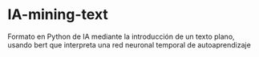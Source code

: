 # IA-mining-text
Formato en Python de IA mediante la introducción de un texto plano, usando bert que interpreta una red neuronal temporal de autoaprendizaje
